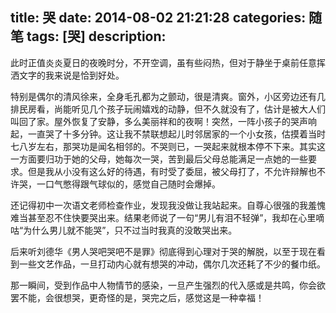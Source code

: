 title: 哭
date: 2014-08-02 21:21:28
categories: 随笔
tags: [哭]
description: 
---
此时正值炎炎夏日的夜晚时分，不开空调，虽有些闷热，但对于静坐于桌前任意挥洒文字的我来说是恰到好处。  

特别是偶尔的清风徐来，全身毛孔都为之颤动，很是清爽。窗外，小区旁边还有几排民房看，尚能听见几个孩子玩闹嬉戏的动静，但不久就没有了，估计是被大人们叫回了家。屋外恢复了安静，多么美丽祥和的夜啊！突然，一阵小孩子的哭声响起，一直哭了十多分钟。这让我不禁联想起儿时邻居家的一个小女孩，估摸着当时七八岁左右，那哭功是闻名相邻的。不哭则已，一哭起来就根本停不下来。其实这一方面要归功于她的父母，她每次一哭，苦到最后父母总能满足一点她的一些要求。但是我从小没有这么好的待遇，有时受了委屈，被父母打了，不允许辩解也不许哭，一口气憋得跟气球似的，感觉自己随时会爆掉。  

还记得初中一次语文老师检查作业，发现我没做让我站起来。自尊心很强的我羞愧难当甚至忍不住快要哭出来。结果老师说了一句“男儿有泪不轻弹”，我却在心里嘀咕“为什么男儿就不能哭”，只不过当时我真的没敢哭出来。  

后来听刘德华《男人哭吧哭吧不是罪》彻底得到心理对于哭的解脱，以至于现在看到一些文艺作品，一旦打动内心就有想哭的冲动，偶尔几次还耗了不少的餐巾纸。  
 
那一瞬间，受到作品中人物情节的感染，一旦产生强烈的代入感或是共鸣，你会欲罢不能，会很想哭，更奇怪的是，哭完之后，感觉这是一种幸福！